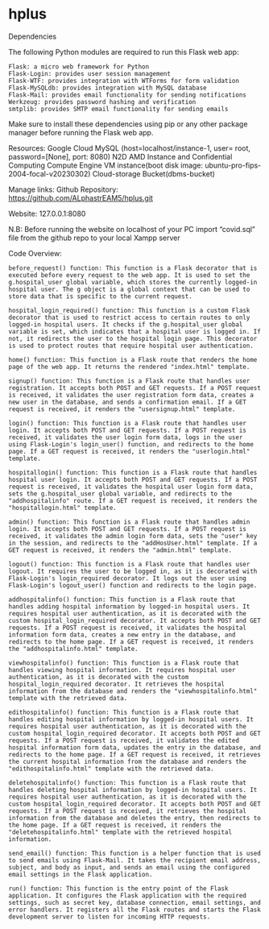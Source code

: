 # hplus
Dependencies

The following Python modules are required to run this Flask web app:

    Flask: a micro web framework for Python
    Flask-Login: provides user session management
    Flask-WTF: provides integration with WTForms for form validation
    Flask-MySQLdb: provides integration with MySQL database
    Flask-Mail: provides email functionality for sending notifications
    Werkzeug: provides password hashing and verification
    smtplib: provides SMTP email functionality for sending emails

Make sure to install these dependencies using pip or any other package manager before running the Flask web app.



Resources:
  Google Cloud MySQL (host=localhost/instance-1, user= root, password=[None], port: 8080)
  N2D AMD Instance and Confidential Computing
  Compute Engine VM instance(boot disk image: ubuntu-pro-fips-2004-focal-v20230302)
  Cloud-storage Bucket(dbms-bucket)



Manage links:
  Github Repository:
  https://github.com/ALphastrEAM5/hplus.git

  Website: 127.0.0.1:8080



N.B: 	  Before running the website on localhost of your PC import “covid.sql” file from the github repo to your local Xampp server



Code Overview:


    before_request() function: This function is a Flask decorator that is executed before every request to the web app. It is used to set the g.hospital_user global variable, which stores the currently logged-in hospital user. The g object is a global context that can be used to store data that is specific to the current request.

    hospital_login_required() function: This function is a custom Flask decorator that is used to restrict access to certain routes to only logged-in hospital users. It checks if the g.hospital_user global variable is set, which indicates that a hospital user is logged in. If not, it redirects the user to the hospital login page. This decorator is used to protect routes that require hospital user authentication.

    home() function: This function is a Flask route that renders the home page of the web app. It returns the rendered "index.html" template.

    signup() function: This function is a Flask route that handles user registration. It accepts both POST and GET requests. If a POST request is received, it validates the user registration form data, creates a new user in the database, and sends a confirmation email. If a GET request is received, it renders the "usersignup.html" template.

    login() function: This function is a Flask route that handles user login. It accepts both POST and GET requests. If a POST request is received, it validates the user login form data, logs in the user using Flask-Login's login_user() function, and redirects to the home page. If a GET request is received, it renders the "userlogin.html" template.

    hospitallogin() function: This function is a Flask route that handles hospital user login. It accepts both POST and GET requests. If a POST request is received, it validates the hospital user login form data, sets the g.hospital_user global variable, and redirects to the "addhospitalinfo" route. If a GET request is received, it renders the "hospitallogin.html" template.

    admin() function: This function is a Flask route that handles admin login. It accepts both POST and GET requests. If a POST request is received, it validates the admin login form data, sets the "user" key in the session, and redirects to the "addHosUser.html" template. If a GET request is received, it renders the "admin.html" template.

    logout() function: This function is a Flask route that handles user logout. It requires the user to be logged in, as it is decorated with Flask-Login's login_required decorator. It logs out the user using Flask-Login's logout_user() function and redirects to the login page.

    addhospitalinfo() function: This function is a Flask route that handles adding hospital information by logged-in hospital users. It requires hospital user authentication, as it is decorated with the custom hospital_login_required decorator. It accepts both POST and GET requests. If a POST request is received, it validates the hospital information form data, creates a new entry in the database, and redirects to the home page. If a GET request is received, it renders the "addhospitalinfo.html" template.

    viewhospitalinfo() function: This function is a Flask route that handles viewing hospital information. It requires hospital user authentication, as it is decorated with the custom hospital_login_required decorator. It retrieves the hospital information from the database and renders the "viewhospitalinfo.html" template with the retrieved data.

    edithospitalinfo() function: This function is a Flask route that handles editing hospital information by logged-in hospital users. It requires hospital user authentication, as it is decorated with the custom hospital_login_required decorator. It accepts both POST and GET requests. If a POST request is received, it validates the edited hospital information form data, updates the entry in the database, and redirects to the home page. If a GET request is received, it retrieves the current hospital information from the database and renders the "edithospitalinfo.html" template with the retrieved data.

    deletehospitalinfo() function: This function is a Flask route that handles deleting hospital information by logged-in hospital users. It requires hospital user authentication, as it is decorated with the custom hospital_login_required decorator. It accepts both POST and GET requests. If a POST request is received, it retrieves the hospital information from the database and deletes the entry, then redirects to the home page. If a GET request is received, it renders the "deletehospitalinfo.html" template with the retrieved hospital information.
    
    send_email() function: This function is a helper function that is used to send emails using Flask-Mail. It takes the recipient email address, subject, and body as input, and sends an email using the configured email settings in the Flask application.
    
    run() function: This function is the entry point of the Flask application. It configures the Flask application with the required settings, such as secret key, database connection, email settings, and error handlers. It registers all the Flask routes and starts the Flask development server to listen for incoming HTTP requests.
